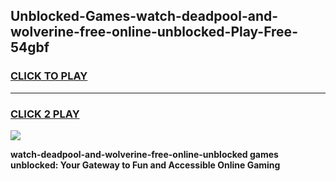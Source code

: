 
## Unblocked-Games-watch-deadpool-and-wolverine-free-online-unblocked-Play-Free-54gbf
<h3>
<a href="https://premium76.site?title=watch-deadpool-and-wolverine-free-online-unblocked&ref=18A1">CLICK TO PLAY</a></h3>
<hr>

<h3>
<a href="https://premium76.site?title=watch-deadpool-and-wolverine-free-online-unblocked&ref=18A1">CLICK 2 PLAY</a>
  
</h3>

<a href="https://premium76.site?title=watch-deadpool-and-wolverine-free-online-unblocked&ref=18A1"><img src="https://clearcache.store/games.png"></a>


**watch-deadpool-and-wolverine-free-online-unblocked games unblocked: Your Gateway to Fun and Accessible Online Gaming**
